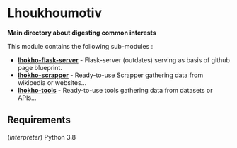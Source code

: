 # Lhoukhoumotiv

**Main directory about digesting common interests**

This module contains the following sub-modules : 
* **[lhokho-flask-server](lhokho-flask-server/README.md)** - Flask-server (outdates) serving as basis of github page blueprint.
* **[lhokho-scrapper](lhokho-scrapper/README.md)** - Ready-to-use Scrapper gathering data from wikipedia or websites... 
* **[lhokho-tools](lhokho-tools/README.md)** - Ready-to-use tools gathering data from datasets or APIs... 

## Requirements

(*interpreter*) Python 3.8
